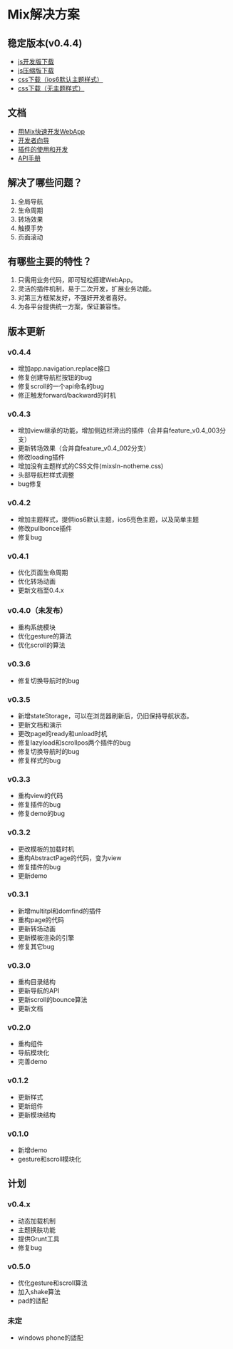 # Mix解决方案

## 稳定版本(v0.4.4)

- [js开发版下载](http://mixteam.github.io/mixsln/dist/mixsln.debug.js)
- [js压缩版下载](http://mixteam.github.io/mixsln/dist/mixsln.js)
- [css下载（ios6默认主题样式）](http://mixteam.github.io/mixsln/dist/mixsln.css)
- [css下载（无主题样式）](http://mixteam.github.io/mixsln/dist/mixsln-notheme.css)

## 文档

* [用Mix快速开发WebApp](https://github.com/mixteam/mixsln/blob/master/doc/tutorial.md)
* [开发者向导](https://github.com/mixteam/mixsln/blob/master/doc/guide.md)
* [插件的使用和开发](https://github.com/mixteam/mixsln/blob/master/doc/plugin.md)
* [API手册](https://github.com/mixteam/mixsln/blob/master/doc/api.md)

## 解决了哪些问题？

1. 全局导航
2. 生命周期
3. 转场效果
4. 触摸手势
5. 页面滚动

## 有哪些主要的特性？

1. 只需用业务代码，即可轻松搭建WebApp。
2. 灵活的插件机制，易于二次开发，扩展业务功能。
3. 对第三方框架友好，不强奸开发者喜好。
4. 为各平台提供统一方案，保证兼容性。

## 版本更新

### v0.4.4

- 增加app.navigation.replace接口
- 修复创建导航栏按钮的bug
- 修复scroll的一个api命名的bug
- 修正触发forward/backward的时机

### v0.4.3

- 增加view继承的功能，增加侧边栏滑出的插件（合并自feature_v0.4_003分支）
- 更新转场效果（合并自feature_v0.4_002分支）
- 修改loading插件
- 增加没有主题样式的CSS文件(mixsln-notheme.css)
- 头部导航栏样式调整
- bug修复

### v0.4.2

- 增加主题样式，提供ios6默认主题，ios6亮色主题，以及简单主题
- 修改pullbonce插件
- 修复bug

### v0.4.1

- 优化页面生命周期
- 优化转场动画
- 更新文档至0.4.x

### v0.4.0（未发布）

- 重构系统模块
- 优化gesture的算法
- 优化scroll的算法

### v0.3.6

- 修复切换导航时的bug

### v0.3.5

- 新增stateStorage，可以在浏览器刷新后，仍旧保持导航状态。
- 更新文档和演示
- 更改page的ready和unload时机
- 修复lazyload和scrollpos两个插件的bug
- 修复切换导航时的bug
- 修复样式的bug

### v0.3.3

- 重构view的代码
- 修复插件的bug
- 修复demo的bug

### v0.3.2

- 更改模板的加载时机
- 重构AbstractPage的代码，变为view
- 修复插件的bug
- 更新demo

### v0.3.1

- 新增multitpl和domfind的插件
- 重构page的代码
- 更新转场动画
- 更新模板渲染的引擎
- 修复其它bug

### v0.3.0

- 重构目录结构
- 更新导航的API
- 更新scroll的bounce算法
- 更新文档

### v0.2.0

- 重构组件
- 导航模块化
- 完善demo

### v0.1.2

- 更新样式
- 更新组件
- 更新模块结构

### v0.1.0

- 新增demo
- gesture和scroll模块化

## 计划

### v0.4.x

- 动态加载机制
- 主题换肤功能
- 提供Grunt工具
- 修复bug

### v0.5.0

- 优化gesture和scroll算法
- 加入shake算法
- pad的适配

### 未定

- windows phone的适配

